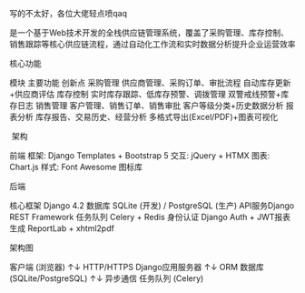 
写的不太好，各位大佬轻点喷qaq

是一个基于Web技术开发的​​全栈供应链管理系统​​，覆盖了采购管理、库存控制、销售跟踪等核心供应链流程，通过自动化工作流和实时数据分析提升企业运营效率

核心功能

模块	           主要功能	                          创新点
​​采购管理​​	  供应商管理、采购订单、审批流程	      自动库存更新+供应商评估
​​库存控制​​	  实时库存跟踪、低库存预警、调拨管理	  双警戒线预警+库存日志
​​销售管理​​	  客户管理、销售订单、销售审批	        客户等级分类+历史数据分析
​​报表分析​​	  库存报告、交易历史、经营分析	        多格式导出(Excel/PDF)+图表可视化

​​
架构

前端
​​框架​​: Django Templates + Bootstrap 5
​​交互​​: jQuery + HTMX
​​图表​​: Chart.js
​​样式​​: Font Awesome 图标库

后端

​​核心框架​​	 Django 4.2
​​数据库​​	   SQLite (开发) / PostgreSQL (生产)
​​API服务​​	 Django REST Framework
​​任务队列​​	 Celery + Redis
​​身份认证​​	 Django Auth + JWT
​​报表生成​​	 ReportLab + xhtml2pdf

架构图

客户端 (浏览器)
   ↑↓ HTTP/HTTPS
Django应用服务器
   ↑↓ ORM
数据库 (SQLite/PostgreSQL)
   ↑↓ 异步通信
任务队列 (Celery)
